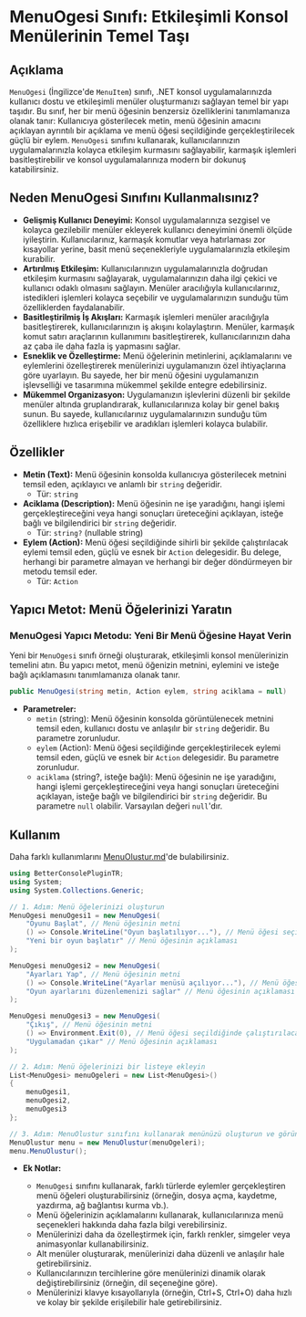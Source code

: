 # MenuOgesi Sınıfı: Etkileşimli Konsol Menülerinin Temel Taşı

## Açıklama

`MenuOgesi` (İngilizce'de `MenuItem`) sınıfı, .NET konsol uygulamalarınızda kullanıcı dostu ve etkileşimli menüler oluşturmanızı sağlayan temel bir yapı taşıdır. Bu sınıf, her bir menü öğesinin benzersiz özelliklerini tanımlamanıza olanak tanır: Kullanıcıya gösterilecek metin, menü öğesinin amacını açıklayan ayrıntılı bir açıklama ve menü öğesi seçildiğinde gerçekleştirilecek güçlü bir eylem. `MenuOgesi` sınıfını kullanarak, kullanıcılarınızın uygulamalarınızla kolayca etkileşim kurmasını sağlayabilir, karmaşık işlemleri basitleştirebilir ve konsol uygulamalarınıza modern bir dokunuş katabilirsiniz.

## Neden MenuOgesi Sınıfını Kullanmalısınız?

*   **Gelişmiş Kullanıcı Deneyimi:** Konsol uygulamalarınıza sezgisel ve kolayca gezilebilir menüler ekleyerek kullanıcı deneyimini önemli ölçüde iyileştirin. Kullanıcılarınız, karmaşık komutlar veya hatırlaması zor kısayollar yerine, basit menü seçenekleriyle uygulamalarınızla etkileşim kurabilir.
*   **Artırılmış Etkileşim:** Kullanıcılarınızın uygulamalarınızla doğrudan etkileşim kurmasını sağlayarak, uygulamalarınızın daha ilgi çekici ve kullanıcı odaklı olmasını sağlayın. Menüler aracılığıyla kullanıcılarınız, istedikleri işlemleri kolayca seçebilir ve uygulamalarınızın sunduğu tüm özelliklerden faydalanabilir.
*   **Basitleştirilmiş İş Akışları:** Karmaşık işlemleri menüler aracılığıyla basitleştirerek, kullanıcılarınızın iş akışını kolaylaştırın. Menüler, karmaşık komut satırı araçlarının kullanımını basitleştirerek, kullanıcılarınızın daha az çaba ile daha fazla iş yapmasını sağlar.
*   **Esneklik ve Özelleştirme:** Menü öğelerinin metinlerini, açıklamalarını ve eylemlerini özelleştirerek menülerinizi uygulamanızın özel ihtiyaçlarına göre uyarlayın. Bu sayede, her bir menü öğesini uygulamanızın işlevselliği ve tasarımına mükemmel şekilde entegre edebilirsiniz.
*   **Mükemmel Organizasyon:** Uygulamanızın işlevlerini düzenli bir şekilde menüler altında gruplandırarak, kullanıcılarınıza kolay bir genel bakış sunun. Bu sayede, kullanıcılarınız uygulamalarınızın sunduğu tüm özelliklere hızlıca erişebilir ve aradıkları işlemleri kolayca bulabilir.

## Özellikler

*   **Metin (Text):** Menü öğesinin konsolda kullanıcıya gösterilecek metnini temsil eden, açıklayıcı ve anlamlı bir `string` değeridir.
    *   Tür: `string`
*   **Aciklama (Description):** Menü öğesinin ne işe yaradığını, hangi işlemi gerçekleştireceğini veya hangi sonuçları üreteceğini açıklayan, isteğe bağlı ve bilgilendirici bir `string` değeridir.
    *   Tür: `string?` (nullable string)
*   **Eylem (Action):** Menü öğesi seçildiğinde sihirli bir şekilde çalıştırılacak eylemi temsil eden, güçlü ve esnek bir `Action` delegesidir. Bu delege, herhangi bir parametre almayan ve herhangi bir değer döndürmeyen bir metodu temsil eder.
    *   Tür: `Action`

## Yapıcı Metot: Menü Öğelerinizi Yaratın

### MenuOgesi Yapıcı Metodu: Yeni Bir Menü Öğesine Hayat Verin

Yeni bir `MenuOgesi` sınıfı örneği oluşturarak, etkileşimli konsol menülerinizin temelini atın. Bu yapıcı metot, menü öğenizin metnini, eylemini ve isteğe bağlı açıklamasını tanımlamanıza olanak tanır.

```csharp
public MenuOgesi(string metin, Action eylem, string aciklama = null)
```

*   **Parametreler:**
    *   `metin` (string): Menü öğesinin konsolda görüntülenecek metnini temsil eden, kullanıcı dostu ve anlaşılır bir `string` değeridir. Bu parametre zorunludur.
    *   `eylem` (Action): Menü öğesi seçildiğinde gerçekleştirilecek eylemi temsil eden, güçlü ve esnek bir `Action` delegesidir. Bu parametre zorunludur.
    *   `aciklama` (string?, isteğe bağlı): Menü öğesinin ne işe yaradığını, hangi işlemi gerçekleştireceğini veya hangi sonuçları üreteceğini açıklayan, isteğe bağlı ve bilgilendirici bir `string` değeridir. Bu parametre `null` olabilir. Varsayılan değeri `null`'dır.

## Kullanım

Daha farklı kullanımlarını [MenuOlustur.md](MenuOlustur.md)'de bulabilirsiniz.
```csharp
using BetterConsolePluginTR;
using System;
using System.Collections.Generic;

// 1. Adım: Menü öğelerinizi oluşturun
MenuOgesi menuOgesi1 = new MenuOgesi(
    "Oyunu Başlat", // Menü öğesinin metni
    () => Console.WriteLine("Oyun başlatılıyor..."), // Menü öğesi seçildiğinde çalıştırılacak eylem
    "Yeni bir oyun başlatır" // Menü öğesinin açıklaması
);

MenuOgesi menuOgesi2 = new MenuOgesi(
    "Ayarları Yap", // Menü öğesinin metni
    () => Console.WriteLine("Ayarlar menüsü açılıyor..."), // Menü öğesi seçildiğinde çalıştırılacak eylem
    "Oyun ayarlarını düzenlemenizi sağlar" // Menü öğesinin açıklaması
);

MenuOgesi menuOgesi3 = new MenuOgesi(
    "Çıkış", // Menü öğesinin metni
    () => Environment.Exit(0), // Menü öğesi seçildiğinde çalıştırılacak eylem
    "Uygulamadan çıkar" // Menü öğesinin açıklaması
);

// 2. Adım: Menü öğelerinizi bir listeye ekleyin
List<MenuOgesi> menuOgeleri = new List<MenuOgesi>()
{
    menuOgesi1,
    menuOgesi2,
    menuOgesi3
};

// 3. Adım: MenuOlustur sınıfını kullanarak menünüzü oluşturun ve görüntüleyin
MenuOlustur menu = new MenuOlustur(menuOgeleri);
menu.MenuOlustur();
```

*   **Ek Notlar:**

    *   `MenuOgesi` sınıfını kullanarak, farklı türlerde eylemler gerçekleştiren menü öğeleri oluşturabilirsiniz (örneğin, dosya açma, kaydetme, yazdırma, ağ bağlantısı kurma vb.).
    *   Menü öğelerinizin açıklamalarını kullanarak, kullanıcılarınıza menü seçenekleri hakkında daha fazla bilgi verebilirsiniz.
    *   Menülerinizi daha da özelleştirmek için, farklı renkler, simgeler veya animasyonlar kullanabilirsiniz.
    *   Alt menüler oluşturarak, menülerinizi daha düzenli ve anlaşılır hale getirebilirsiniz.
    *   Kullanıcılarınızın tercihlerine göre menülerinizi dinamik olarak değiştirebilirsiniz (örneğin, dil seçeneğine göre).
    *   Menülerinizi klavye kısayollarıyla (örneğin, Ctrl+S, Ctrl+O) daha hızlı ve kolay bir şekilde erişilebilir hale getirebilirsiniz.


